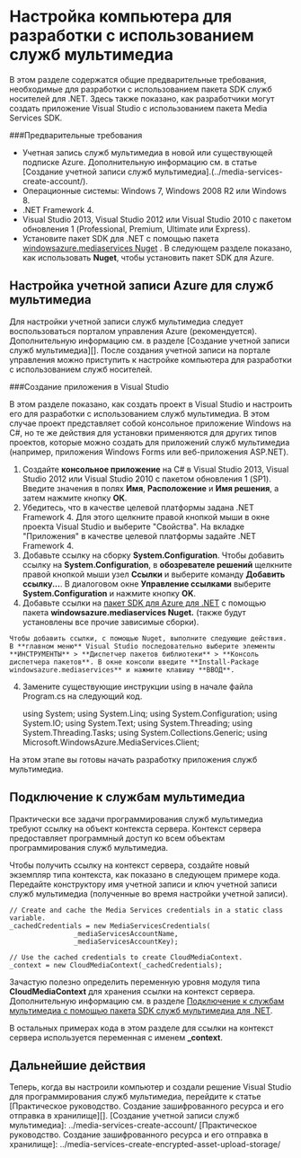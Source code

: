 ﻿<properties urlDisplayName="Set Up Computer for Media Services" pageTitle="Как настроить компьютер для служб мультимедиа - Azure" metaKeywords="" description="Сведения о требованиях для разработки служб мультимедиа с помощью пакета SDK служб мультимедиа для .NET. Сведения о создании приложений Visual Studio." metaCanonical="" services="media-services" documentationCenter="" title="Setting up your computer for Media Services development" authors="juliako" solutions="" manager="dwrede" editor="" />

<tags ms.service="media-services" ms.workload="media" ms.tgt_pltfrm="na" ms.devlang="na" ms.topic="article" ms.date="10/30/2014" ms.author="juliako" />





<h1><a name="setup-dev"> </a><span class="short header">Настройка компьютера для разработки с использованием служб мультимедиа</span></h1> 

В этом разделе содержатся общие предварительные требования, необходимые для разработки с использованием пакета SDK служб носителей для .NET. Здесь также показано, как разработчики могут создать приложение Visual Studio с использованием пакета Media Services SDK. 

###Предварительные требования

-   Учетная запись служб мультимедиа в новой или существующей подписке Azure. Дополнительную информацию см. в статье [Создание учетной записи служб мультимедиа].(../media-services-create-account/).
-   Операционные системы: Windows 7, Windows 2008 R2 или Windows 8.
-   .NET Framework 4.
-   Visual Studio 2013, Visual Studio 2012 или Visual Studio 2010 с пакетом обновления 1 (Professional, Premium, Ultimate или Express). 
-   Установите пакет SDK для .NET с помощью пакета [windowsazure.mediaservices Nuget](http://nuget.org/packages/windowsazure.mediaservices) . В следующем разделе показано, как использовать **Nuget**, чтобы установить пакет SDK для Azure.
  
<h2><a name="setup-account"></a><span class="short header">Настройка учетной записи Azure для служб мультимедиа</span></h2>

Для настройки учетной записи служб мультимедиа следует воспользоваться порталом управления Azure (рекомендуется). Дополнительную информацию см. в разделе [Создание учетной записи служб мультимедиа][]. После создания учетной записи на портале управления можно приступить к настройке компьютера для разработки с использованием служб носителей. 

###Создание приложения в Visual Studio

В этом разделе показано, как создать проект в Visual Studio и настроить его для разработки с использованием служб мультимедиа.  В этом случае проект представляет собой консольное приложение Windows на C#, но те же действия для установки применяются для других типов проектов, которые можно создать для приложений служб мультимедиа (например, приложения Windows Forms или веб-приложения ASP.NET).

   1. Создайте **консольное приложение** на C# в Visual Studio 2013, Visual Studio 2012 или Visual Studio 2010 с пакетом обновления 1 (SP1). Введите значения в полях **Имя**, **Расположение** и **Имя решения**, а затем нажмите кнопку **ОК**.
   2. Убедитесь, что в качестве целевой платформы задана .NET Framework 4. Для этого щелкните правой кнопкой мыши в окне проекта Visual Studio и выберите "Свойства". На вкладке "Приложения" в качестве целевой платформы задайте .NET Framework 4.   
   3. Добавьте ссылку на сборку **System.Configuration**. Чтобы добавить ссылку на **System.Configuration**, в **обозревателе решений** щелкните правой кнопкой мыши узел **Ссылки** и выберите команду **Добавить ссылку...**. В диалоговом окне **Управление ссылками** выберите **System.Configuration** и нажмите кнопку **OK**.
   4. Добавьте ссылки на [пакет SDK для Azure для .NET](http://nuget.org/packages/windowsazure.mediaservices) с помощью пакета **windowsazure.mediaservices Nuget.** (также будут установлены все прочие зависимые сборки).  

	Чтобы добавить ссылки, с помощью Nuget, выполните следующие действия. В **главном меню** Visual Studio последовательно выберите элементы **ИНСТРУМЕНТЫ** > **Диспетчер пакетов библиотеки** > **Консоль диспетчера пакетов**. В окне консоли введите **Install-Package windowsazure.mediaservices** и нажмите клавишу **ВВОД**.
   4. Замените существующие инструкции using в начале файла Program.cs на следующий код.

   		using System;
		using System.Linq;
		using System.Configuration;
		using System.IO;
		using System.Text;
		using System.Threading;
		using System.Threading.Tasks;
		using System.Collections.Generic;
		using Microsoft.WindowsAzure.MediaServices.Client;

На этом этапе вы готовы начать разработку приложения служб мультимедиа.    
   
<h2><a name="setup-account"></a><span class="short header">Подключение к службам мультимедиа</span></h2> 

Практически все задачи программирования служб мультимедиа требуют ссылку на объект контекста сервера. Контекст сервера предоставляет программный доступ ко всем объектам программирования служб мультимедиа.

Чтобы получить ссылку на контекст сервера, создайте новый экземпляр типа контекста, как показано в следующем примере кода. Передайте конструктору имя учетной записи и ключ учетной записи служб мультимедиа (полученные во время настройки учетной записи). 

    // Create and cache the Media Services credentials in a static class variable.
	_cachedCredentials = new MediaServicesCredentials(
	                _mediaServicesAccountName,
	                _mediaServicesAccountKey);

	// Use the cached credentials to create CloudMediaContext.
	_context = new CloudMediaContext(_cachedCredentials);


Зачастую полезно определить переменную уровня модуля типа **CloudMediaContext** для хранения ссылки на контекст сервера. Дополнительную информацию см. в разделе [Подключение к службам мультимедиа с помощью пакета SDK служб мультимедиа для .NET](http://msdn.microsoft.com/ru-ru/library/azure/jj129571.aspx).

В остальных примерах кода в этом разделе для ссылки на контекст сервера используется переменная с именем **_context**. 

<h2>Дальнейшие действия</h2>
Теперь, когда вы настроили компьютер и создали решение Visual Studio для программирования служб мультимедиа, перейдите к статье [Практическое руководство. Создание зашифрованного ресурса и его отправка в хранилище][].
[Создание учетной записи служб мультимедиа]: ../media-services-create-account/
[Практическое руководство. Создание зашифрованного ресурса и его отправка в хранилище]: ../media-services-create-encrypted-asset-upload-storage/

<!--HONumber=35.1-->
